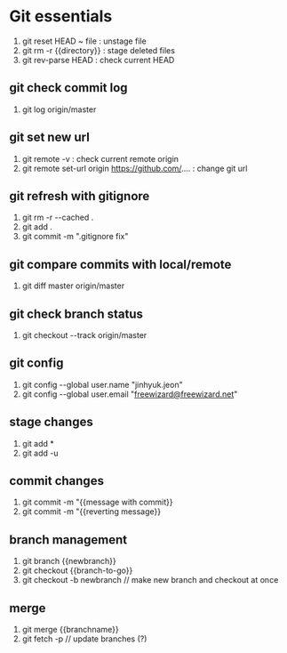# Git essentials

1. git reset HEAD ~ file : unstage file
2. git rm -r {{directory}} : stage deleted files
3. git rev-parse HEAD : check current HEAD

## git check commit log

1. git log origin/master

## git set new url

1. git remote -v : check current remote origin
2. git remote set-url origin https://github.com/.... : change git url

## git refresh with gitignore

1. git rm -r --cached .
2. git add .
3. git commit -m ".gitignore fix"

## git compare commits with local/remote

1. git diff master origin/master

## git check branch status

1. git checkout --track origin/master

## git config

1. git config --global user.name "jinhyuk.jeon"
2. git config --global user.email "freewizard@freewizard.net"

## stage changes

1. git add *
2. git add -u

## commit changes

1. git commit -m "{{message with commit}}
2. git commit -m "{{reverting message}}

## branch management
1. git branch {{newbranch}}
2. git checkout {{branch-to-go}}
3. git checkout -b newbranch // make new branch and checkout at once

## merge
1. git merge {{branchname}}
2. git fetch -p // update branches (?)



